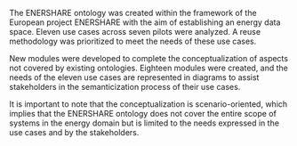 
The ENERSHARE ontology was created within the framework of the European project ENERSHARE with the aim of establishing an energy data space. 
Eleven use cases across seven pilots were analyzed. A reuse methodology was prioritized to meet the needs of these use cases.

New modules were developed to complete the conceptualization of aspects not covered by existing ontologies. 
Eighteen modules were created, and the needs of the eleven use cases are represented in diagrams to assist stakeholders in the semanticization process of their use cases.

It is important to note that the conceptualization is scenario-oriented, which implies that the ENERSHARE ontology does not cover the entire scope of systems in the energy domain 
but is limited to the needs expressed in the use cases and by the stakeholders.